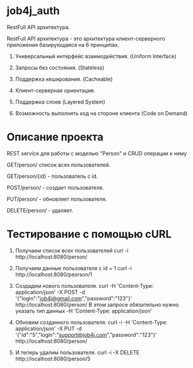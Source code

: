 # job4j_auth

RestFull API архитектура.

RestFull API архитектура - это архитектура клиент-серверного приложения базирующаяся на 6 принципах.

1. Универсальный интерфейс взаимодействия. (Uniform Interface)

2. Запросы без состояния. (Stateless)

3. Поддержка кеширования. (Cacheable)

4. Клиент-серверная ориентация.

5. Поддержка слоев (Layered System)

6. Возможность выполнять код на стороне клиента (Code on Demand)

# Описание проекта
REST service для работы с моделью "Person" и CRUD операции к нему

GET/person/ список всех пользователей.

GET/person/{id} - пользователь с id.

POST/person/ - создает пользователя.

PUT/person/ - обновляет пользователя.

DELETE/person/ - удаляет.

# Тестирование с помощью cURL
1. Получаем список всех пользователей
curl -i http://localhost:8080/person/

2. Получаем данные пользователя с id = 1
curl -i http://localhost:8080/pesrson/1

3. Создадим нового пользователя.
curl -H 'Content-Type: application/json' -X POST -d '{"login":"job4j@gmail.com","password":"123"}' http://localhost:8080/person/
В этом запросе обязательно нужно указать тип данных -H 'Content-Type: application/json'

4. Обновим созданного пользователя.
curl -i -H 'Content-Type: application/json' -X PUT -d '{"id":"5","login":"support@job4j.com","password":"123"}' http://localhost:8080/person/

5. И теперь удалим пользователя.
curl -i -X DELETE http://localhost:8080/person/5
